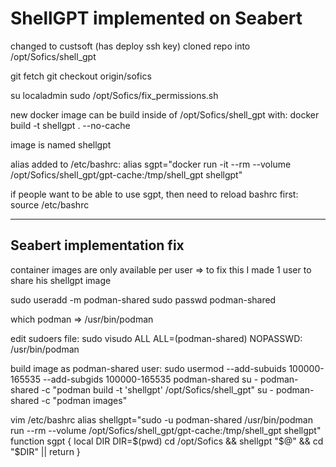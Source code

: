 # ShellGPT implemented on Seabert

changed to custsoft (has deploy ssh key)
cloned repo into /opt/Sofics/shell_gpt

git fetch
git checkout origin/sofics

su localadmin
sudo /opt/Sofics/fix_permissions.sh

new docker image can be build inside of /opt/Sofics/shell_gpt with:
docker build -t shellgpt . --no-cache

image is named shellgpt

alias added to /etc/bashrc:
alias sgpt="docker run -it --rm --volume /opt/Sofics/shell_gpt/gpt-cache:/tmp/shell_gpt shellgpt"

if people want to be able to use sgpt, then need to reload bashrc first:
source /etc/bashrc

--------------------
Seabert implementation fix
----------------------
container images are only available per user => to fix this I made 1 user to share his shellgpt image

sudo useradd -m podman-shared
sudo passwd podman-shared

which podman
=> /usr/bin/podman

edit sudoers file:
sudo visudo
ALL ALL=(podman-shared) NOPASSWD: /usr/bin/podman

build image as podman-shared user:
sudo usermod --add-subuids 100000-165535 --add-subgids 100000-165535 podman-shared
su - podman-shared -c "podman build -t 'shellgpt' /opt/Sofics/shell_gpt"
su - podman-shared -c "podman images"

vim /etc/bashrc
alias shellgpt="sudo -u podman-shared /usr/bin/podman run --rm --volume /opt/Sofics/shell_gpt/gpt-cache:/tmp/shell_gpt shellgpt"
function sgpt
{
 local DIR
 DIR=$(pwd)
 cd /opt/Sofics && shellgpt "$@" && cd "$DIR" || return
}
